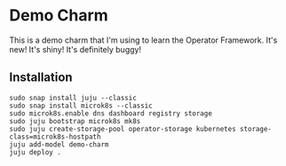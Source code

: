 Demo Charm
==========

This is a demo charm that I'm using to learn the Operator Framework.
It's new! It's shiny! It's definitely buggy!


Installation
------------

```
sudo snap install juju --classic
sudo snap install microk8s --classic
sudo microk8s.enable dns dashboard registry storage
sudo juju bootstrap microk8s mk8s
sudo juju create-storage-pool operator-storage kubernetes storage-class=microk8s-hostpath
juju add-model demo-charm
juju deploy .
```
